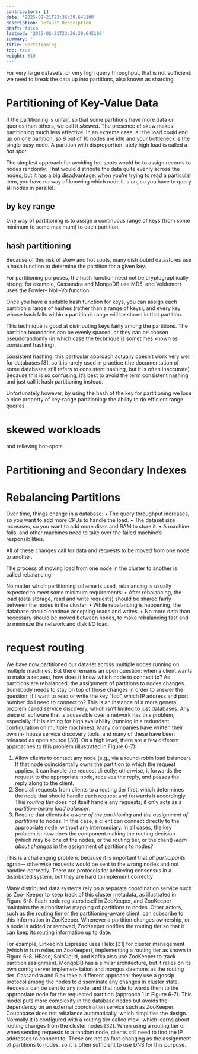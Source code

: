 ```yaml
---
contributors: []
date: '2025-02-21T23:36:39.645100'
description: Default Description
draft: false
lastmod: '2025-02-21T23:36:39.645100'
summary: ''
title: Partitioning
toc: true
weight: 810
---
```



For very large datasets, or very high query throughput, that is not sufficient: we need to break the data up into partitions, also known as sharding.


# Partitioning of Key-Value Data

If the partitioning is unfair, so that some partitions have more data or queries than
others, we call it *skewed*. The presence of skew makes partitioning much less effective.
In an extreme case, all the load could end up on one partition, so 9 out of 10 nodes
are idle and your bottleneck is the single busy node. A partition with disproportion‐
ately high load is called a *hot spot*.

The simplest approach for avoiding hot spots would be to assign records to nodes
randomly. That would distribute the data quite evenly across the nodes, but it has a
big disadvantage: when you’re trying to read a particular item, you have no way of
knowing which node it is on, so you have to query all nodes in parallel.

## by key range

One way of partitioning is to assign a continuous range of keys (from some minimum to some maximum) to each partition. 

## hash partitioning

Because of this risk of skew and hot spots, many distributed datastores use a hash
function to determine the partition for a given key.

For partitioning purposes, the hash function need not be cryptographically strong:
for example, Cassandra and MongoDB use MD5, and Voldemort uses the Fowler–
Noll–Vo function.

Once you have a suitable hash function for keys, you can assign each partition a
range of hashes (rather than a range of keys), and every key whose hash falls within a
partition’s range will be stored in that partition.

This technique is good at distributing keys fairly among the partitions. The partition
boundaries can be evenly spaced, or they can be chosen pseudorandomly (in which
case the technique is sometimes known as consistent hashing).

consistent hashing. this particular approach actually doesn’t work very well for databases [8], so it is rarely used in practice (the documentation of some databases still refers to consistent hashing, but it is often inaccurate). Because this is so confusing, it’s best to avoid the term consistent hashing and just call it hash partitioning instead.

Unfortunately however, by using the hash of the key for partitioning we lose a nice
property of key-range partitioning: the ability to do efficient range queries.

# skewed workloads

and relieving hot-spots

# Partitioning and Secondary Indexes


# Rebalancing Partitions

Over time, things change in a database:
• The query throughput increases, so you want to add more CPUs to handle the load.
• The dataset size increases, so you want to add more disks and RAM to store it.
• A machine fails, and other machines need to take over the failed machine’s responsibilities.

All of these changes call for data and requests to be moved from one node to another.

The process of moving load from one node in the cluster to another is called rebalancing.

No matter which partitioning scheme is used, rebalancing is usually expected to meet some minimum requirements:
• After rebalancing, the load (data storage, read and write requests) should be shared fairly between the nodes in the cluster.
• While rebalancing is happening, the database should continue accepting reads and writes.
• No more data than necessary should be moved between nodes, to make rebalancing fast and to minimize the network and disk I/O load.



# request routing

We have now partitioned our dataset across multiple nodes running on multiple
machines. But there remains an open question: when a client wants to make a
request, how does it know which node to connect to? As partitions are rebalanced,
the assignment of partitions to nodes changes. Somebody needs to stay on top of
those changes in order to answer the question: if I want to read or write the key “foo”,
which IP address and port number do I need to connect to?
This is an instance of a more general problem called service discovery, which isn’t
limited to just databases. Any piece of software that is accessible over a network has
this problem, especially if it is aiming for high availability (running in a redundant
configuration on multiple machines). Many companies have written their own in-
house service discovery tools, and many of these have been released as open source
[30].
On a high level, there are a few different approaches to this problem (illustrated in
Figure 6-7):
1. Allow clients to contact any node (e.g., via a round-robin load balancer). If that
node coincidentally owns the partition to which the request applies, it can handle
the request directly; otherwise, it forwards the request to the appropriate node,
receives the reply, and passes the reply along to the client.
2. Send all requests from clients to a routing tier first, which determines the node
that should handle each request and forwards it accordingly. This *routing tier*
does not itself handle any requests; it only acts as a *partition-aware load balancer*.
3. Require that clients *be aware of the partitioning* and *the assignment of partitions*
to nodes. In this case, a client can connect directly to the appropriate node,
without any intermediary.
In all cases, the key problem is: how does the component making the routing decision
(which may be one of the nodes, or the routing tier, or the client) *learn about changes*
in the assignment of partitions to nodes?

This is a challenging problem, because it is important that *all participants agree*—
otherwise requests would be sent to the wrong nodes and not handled correctly.
There are protocols for achieving consensus in a distributed system, but they are hard
to implement correctly

Many distributed data systems rely on a separate coordination service such as Zoo‐
Keeper to keep track of this cluster metadata, as illustrated in Figure 6-8. Each node
registers itself in ZooKeeper, and ZooKeeper maintains the authoritative mapping of
partitions to nodes. Other actors, such as the routing tier or the partitioning-aware
client, can subscribe to this information in ZooKeeper. Whenever a partition changes
ownership, or a node is added or removed, ZooKeeper notifies the routing tier so that
it can keep its routing information up to date.

For example, LinkedIn’s Espresso uses Helix [31] for cluster management (which in
turn relies on ZooKeeper), implementing a routing tier as shown in Figure 6-8.
HBase, SolrCloud, and Kafka also use ZooKeeper to track partition assignment.
MongoDB has a similar architecture, but it relies on its own config server implemen‐
tation and mongos daemons as the routing tier.
Cassandra and Riak take a different approach: they use a gossip protocol among the
nodes to disseminate any changes in cluster state. Requests can be sent to any node,
and that node forwards them to the appropriate node for the requested partition
(approach 1 in Figure 6-7). This model puts more complexity in the database nodes
but avoids the dependency on an external coordination service such as ZooKeeper.
Couchbase does not rebalance automatically, which simplifies the design. Normally it
is configured with a routing tier called moxi, which learns about routing changes
from the cluster nodes [32].
When using a routing tier or when sending requests to a random node, clients still
need to find the IP addresses to connect to. These are not as fast-changing as the
assignment of partitions to nodes, so it is often sufficient to use DNS for this purpose.










